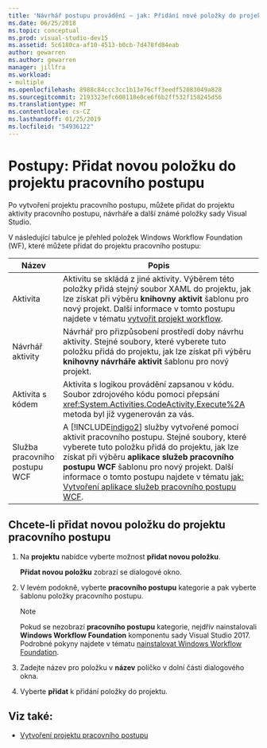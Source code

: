 ```yaml
---
title: 'Návrhář postupu provádění – jak: Přidání nové položky do projektu pracovního postupu'
ms.date: 06/25/2018
ms.topic: conceptual
ms.prod: visual-studio-dev15
ms.assetid: 5c6180ca-af10-4513-b0cb-7d478fd84eab
author: gewarren
ms.author: gewarren
manager: jillfra
ms.workload:
- multiple
ms.openlocfilehash: 8988c84ccc3cc1b13e76cff3eedf52083049a828
ms.sourcegitcommit: 2193323efc608118e0ce6f6b2ff532f158245d56
ms.translationtype: MT
ms.contentlocale: cs-CZ
ms.lasthandoff: 01/25/2019
ms.locfileid: "54936122"
---
```

# <a name="how-to-add-a-new-item-to-a-workflow-project"></a>Postupy: Přidat novou položku do projektu pracovního postupu

Po vytvoření projektu pracovního postupu, můžete přidat do projektu aktivity pracovního postupu, návrháře a další známé položky sady Visual Studio.

V následující tabulce je přehled položek Windows Workflow Foundation (WF), které můžete přidat do projektu pracovního postupu:


| Název | Popis |
|-| - |
| Aktivita | Aktivitu se skládá z jiné aktivity. Výběrem této položky přidá stejný soubor XAML do projektu, jak lze získat při výběru **knihovny aktivit** šablonu pro nový projekt. Další informace v tomto postupu najdete v tématu [vytvořit projekt workflow](creating-a-workflow-project.md). |
| Návrhář aktivity | Návrhář pro přizpůsobení prostředí doby návrhu aktivity. Stejné soubory, které vyberete tuto položku přidá do projektu, jak lze získat při výběru **knihovny návrháře aktivit** šablonu pro nový projekt. |
| Aktivita s kódem | Aktivita s logikou provádění zapsanou v kódu. Soubor zdrojového kódu pomocí přepsání <xref:System.Activities.CodeActivity.Execute%2A> metoda byl již vygenerován za vás. |
| Služba pracovního postupu WCF | A [!INCLUDE[indigo2](../workflow-designer/includes/indigo2_md.md)] služby vytvořené pomocí aktivit pracovního postupu. Stejné soubory, které vyberete tuto položku přidá do projektu, jak lze získat při výběru **aplikace služeb pracovního postupu WCF** šablonu pro nový projekt. Další informace o tomto postupu najdete v tématu [jak: Vytvoření aplikace služeb pracovního postupu WCF](/visualstudio/workflow-designer/creating-a-workflow-project). |

## <a name="to-add-a-new-item-to-a-workflow-project"></a>Chcete-li přidat novou položku do projektu pracovního postupu

1. Na **projektu** nabídce vyberte možnost **přidat novou položku**.

   **Přidat novou položku** zobrazí se dialogové okno.

1. V levém podokně, vyberte **pracovního postupu** kategorie a pak vyberte šablonu položky pracovního postupu.

   > [!NOTE]
   > Pokud se nezobrazí **pracovního postupu** kategorie, nejdřív nainstalovali **Windows Workflow Foundation** komponentu sady Visual Studio 2017. Podrobné pokyny najdete v tématu [nainstalovat Windows Workflow Foundation](developing-applications-with-the-workflow-designer.md#install-windows-workflow-foundation).

1. Zadejte název pro položku v **název** políčko v dolní části dialogového okna.

1. Vyberte **přidat** k přidání položky do projektu.

## <a name="see-also"></a>Viz také:

- [Vytvoření projektu pracovního postupu](../workflow-designer/creating-a-workflow-project.md)